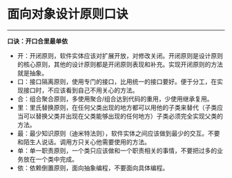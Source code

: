 # 面向对象设计原则口诀

---

**口诀：开口合里最单依**

* 开：开闭原则，软件实体应该对扩展开放，对修改关闭。开闭原则是设计原则的核心原则，其他的设计原则都是开闭原则表现和补充。实现开闭原则的方法就是抽象。 
* 口：接口隔离原则，使用专门的接口，比用统一的接口要好。便于分工，在实现接口时，不应该看到自己不用关心的方法。
* 合：组合聚合原则，多使用聚合/组合达到代码的重用，少使用继承复用。
* 里：里氏替换原则，在任何父类出现的地方都可以用他的子类来替代（子类应当可以替换父类并出现在父类能够出现的任何地方）子类必须完全实现父类的方法。
* 最：最少知识原则（迪米特法则），软件实体之间应该做到最少的交互。不要和陌生人说话。调用方只关心他需要使用的方法。
* 单：单一职责原则，一个类只应该做和一个职责相关的事情，不要把过多的业务放在一个类中完成。
* 依：依赖倒置原则，面向抽象编程，不要面向具体编程。